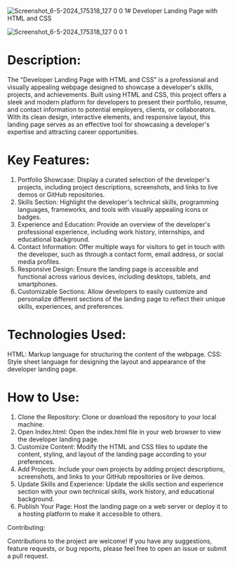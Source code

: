 ![Screenshot_6-5-2024_175318_127 0 0 1](https://github.com/DAKSHPATEL04/Developer-Landing-Page-with-HTML-and-CSS/assets/160720470/84d31e7c-61e4-4688-9cbc-7c7c33a7d6d8)# Developer Landing Page with HTML and CSS

![Screenshot_6-5-2024_175318_127 0 0 1](https://github.com/DAKSHPATEL04/Developer-Landing-Page-with-HTML-and-CSS/assets/160720470/f24892a2-a8bd-4579-8440-157959fba0bc)

# Description:

The "Developer Landing Page with HTML and CSS" is a professional and visually appealing webpage designed to showcase a developer's skills, projects, and achievements. Built using HTML and CSS, this project offers a sleek and modern platform for developers to present their portfolio, resume, and contact information to potential employers, clients, or collaborators. With its clean design, interactive elements, and responsive layout, this landing page serves as an effective tool for showcasing a developer's expertise and attracting career opportunities.

# Key Features:

1. Portfolio Showcase:
Display a curated selection of the developer's projects, including project descriptions, screenshots, and links to live demos or GitHub repositories.
2. Skills Section:
Highlight the developer's technical skills, programming languages, frameworks, and tools with visually appealing icons or badges.
3. Experience and Education:
Provide an overview of the developer's professional experience, including work history, internships, and educational background.
4. Contact Information:
Offer multiple ways for visitors to get in touch with the developer, such as through a contact form, email address, or social media profiles.
5. Responsive Design:
Ensure the landing page is accessible and functional across various devices, including desktops, tablets, and smartphones.
6. Customizable Sections:
Allow developers to easily customize and personalize different sections of the landing page to reflect their unique skills, experiences, and preferences.


# Technologies Used:

HTML: Markup language for structuring the content of the webpage.
CSS: Style sheet language for designing the layout and appearance of the developer landing page.

# How to Use:

1. Clone the Repository: Clone or download the repository to your local machine.
2. Open Index.html: Open the index.html file in your web browser to view the developer landing page.
3. Customize Content: Modify the HTML and CSS files to update the content, styling, and layout of the landing page according to your preferences.
4. Add Projects: Include your own projects by adding project descriptions, screenshots, and links to your GitHub repositories or live demos.
5. Update Skills and Experience: Update the skills section and experience section with your own technical skills, work history, and educational background.
6. Publish Your Page: Host the landing page on a web server or deploy it to a hosting platform to make it accessible to others.

Contributing:

Contributions to the project are welcome! If you have any suggestions, feature requests, or bug reports, please feel free to open an issue or submit a pull request.

